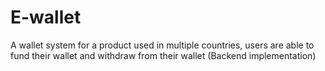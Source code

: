 # E-wallet
A wallet system for a product used in multiple countries, users are able to fund their wallet and withdraw from their wallet (Backend implementation)
